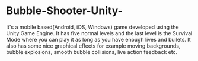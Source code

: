 # Bubble-Shooter-Unity-
It's a mobile based(Android, iOS, Windows) game developed using the Unity Game Engine. 
It has five normal levels and the last level is the Survival Mode where you can play it as long as you have enough lives and bullets. 
It also has some nice graphical effects for example moving backgrounds, bubble explosions, smooth bubble collisions, live action feedback etc. 
